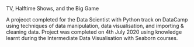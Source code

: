 TV, Halftime Shows, and the Big Game

A projecct completed for the Data Scientist with Python track on DataCamp using techniques of data manipulation, data visualisation, and importing & cleaning data. Project was completed on 4th July 2020 using knowledge learnt during the Intermediate Data Visualisation with Seaborn courses.
